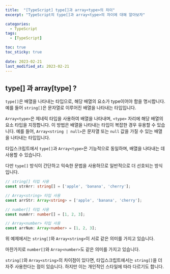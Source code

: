 ```yaml
---
title:  "[TypeScript] type[]과 array<type>의 차이"
excerpt: "TypeScript의 type[]과 array<type>의 차이에 대해 알아보자"

categories:
  - TypeScript
tags:
  - [TypeScript]

toc: true
toc_sticky: true
 
date: 2023-02-21
last_modified_at: 2023-02-21
---
```


## type[] 과 array[type] ?

`type[]`은 배열을 나타내는 타입으로, 해당 배열의 요소가 type이어야 함을 명시합니다. 예를 들어 `string[]`은 문자열로 이루어진 배열을 나타내는 타입입니다.

`Array<type>`은 제네릭 타입을 사용하여 배열을 나타내며, `<type>` 자리에 해당 배열의 요소 타입을 지정합니다. 이 방법은 배열을 나타내는 타입이 복잡한 경우 유용할 수 있습니다. 예를 들어, `Array<string | null>`은 문자열 또는 `null` 값을 가질 수 있는 배열을 나타내는 타입입니다.

타입스크립트에서 `type[]`과 `Array<type>`은 기능적으로 동일하며, 배열을 나타내는 데 사용할 수 있습니다. 

다만 `type[]` 방식이 간단하고 익숙한 문법을 사용하므로 일반적으로 더 선호되는 방식입니다.

```typescript
// string[] 타입 사용
const strArr: string[] = ['apple', 'banana', 'cherry'];

// Array<string> 타입 사용
const arrStr: Array<string> = ['apple', 'banana', 'cherry'];

// number[] 타입 사용
const numArr: number[] = [1, 2, 3];

// Array<number> 타입 사용
const arrNum: Array<number> = [1, 2, 3];
```
위 예제에서는 `string[]`와 `Array<string>`이 서로 같은 의미를 가지고 있습니다. 

마찬가지로 `number[]`와 `Array<number>`도 같은 의미를 가지고 있습니다. 

`string[]`와 `Array<string>`의 차이점이 있다면, 타입스크립트에서는 `string[]`을 더 자주 사용한다는 점이 있습니다. 하지만 이는 개인적인 스타일에 따라 다르기도 합니다.